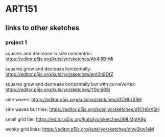# ART151

## links to other sketches

### project 1
squares and decrease in size concentric: https://editor.p5js.org/kutsilyo/sketches/Ah4l8B-Mi

squares grow and decrease horizontally: https://editor.p5js.org/kutsilyo/sketches/ent3n9DfZ

squares grow and decrease horizontally but with curveVertex: https://editor.p5js.org/kutsilyo/sketches/Y0nrjj6Si

sine waves: https://editor.p5js.org/kutsilyo/sketches/d1CH0rXSH

sine waves but tiles: https://editor.p5js.org/kutsilyo/sketches/d1CH0rXSH

small grid tile: https://editor.p5js.org/kutsilyo/sketches/99LMptA9p

wonky grid lines: https://editor.p5js.org/kutsilyo/sketches/chw2kw1eM
